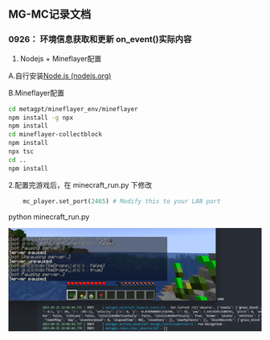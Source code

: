 ## MG-MC记录文档

### 0926： 环境信息获取和更新 on_event()实际内容

1. Nodejs + Mineflayer配置

  A.自行安装[Node.js (nodejs.org)](https://nodejs.org/en)

  B.Mineflayer配置

  ```bash
  cd metagpt/mineflayer_env/mineflayer
  npm install -g npx
  npm install
  cd mineflayer-collectblock
  npm install
  npx tsc
  cd ..
  npm install
  ```



2.配置完游戏后，在 minecraft_run.py 下修改

```python
    mc_player.set_port(2465) # Modify this to your LAN port
```

python minecraft_run.py

<img src="docs/resources/workspace/minecraft_tests/on_event.jpeg" style="zoom:67%;" />

